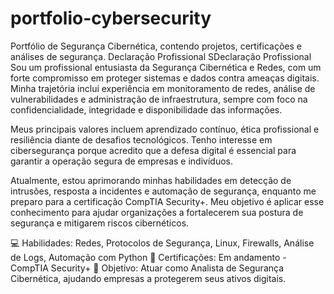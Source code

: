 # portfolio-cybersecurity
Portfólio de Segurança Cibernética, contendo projetos, certificações e análises de segurança.
Declaração Profissional
SDeclaração Profissional
Sou um profissional entusiasta da Segurança Cibernética e Redes, com um forte compromisso em proteger sistemas e dados contra ameaças digitais. Minha trajetória inclui experiência em monitoramento de redes, análise de vulnerabilidades e administração de infraestrutura, sempre com foco na confidencialidade, integridade e disponibilidade das informações.

Meus principais valores incluem aprendizado contínuo, ética profissional e resiliência diante de desafios tecnológicos. Tenho interesse em cibersegurança porque acredito que a defesa digital é essencial para garantir a operação segura de empresas e indivíduos.

Atualmente, estou aprimorando minhas habilidades em detecção de intrusões, resposta a incidentes e automação de segurança, enquanto me preparo para a certificação CompTIA Security+. Meu objetivo é aplicar esse conhecimento para ajudar organizações a fortalecerem sua postura de segurança e mitigarem riscos cibernéticos.

💻 Habilidades: Redes, Protocolos de Segurança, Linux, Firewalls, Análise de Logs, Automação com Python
📜 Certificações: Em andamento - CompTIA Security+
🚀 Objetivo: Atuar como Analista de Segurança Cibernética, ajudando empresas a protegerem seus ativos digitais.
